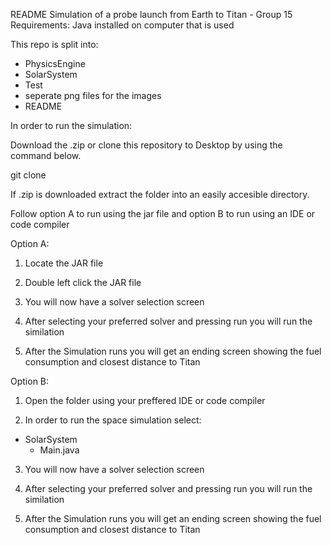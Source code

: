 README
Simulation of a probe launch from Earth to Titan - Group 15
Requirements: Java installed on computer that is used


This repo is split into: 
- PhysicsEngine
- SolarSystem
- Test
- seperate png files for the images
- README


In order to run the simulation:

Download the .zip or clone this repository to Desktop by using the command below.

git clone <github repository link>

If .zip is downloaded extract the folder into an easily accesible directory.


Follow option A to run using the jar file and option B to run using an IDE or code compiler

Option A:

1. Locate the JAR file

2. Double left click the JAR file

3. You will now have a solver selection screen

4. After selecting your preferred solver and pressing run you will run the similation

5. After the Simulation runs you will get an ending screen showing the fuel consumption and closest distance to Titan



Option B:


1. Open the folder using your preffered IDE or code compiler

2. In order to run the space simulation select:
- SolarSystem
    - Main.java

3. You will now have a solver selection screen

4. After selecting your preferred solver and pressing run you will run the similation

5. After the Simulation runs you will get an ending screen showing the fuel consumption and closest distance to Titan

